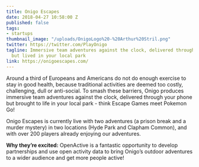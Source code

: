 ```yaml
---
title: Onigo Escapes
date: 2018-04-27 10:58:00 Z
published: false
tags:
- startups
thumbnail_image: "/uploads/OnigoLogo%20-%20Arthur%20Stril.png"
twitter: https://twitter.com/PlayOnigo
tagline: Immersive team adventures against the clock, delivered through your phone,
  but lived in your local park
link: https://onigoescapes.com/
---
```


Around a third of Europeans and Americans do not do enough exercise to stay in good health, because traditional activities are deemed too costly, challenging, dull or anti-social. To smash these barriers, Onigo produces immersive team adventures against the clock, delivered through your phone but brought to life in your local park - think Escape Games meet Pokemon Go! 

Onigo Escapes is currently live with two adventures (a prison break and a murder mystery) in two locations (Hyde Park and Clapham Common), and with over 200 players already enjoying our adventures.

**Why they’re excited:** OpenActive is a fantastic opportunity to develop partnerships and use open activity data to bring Onigo’s outdoor adventures to a wider audience and get more people active!